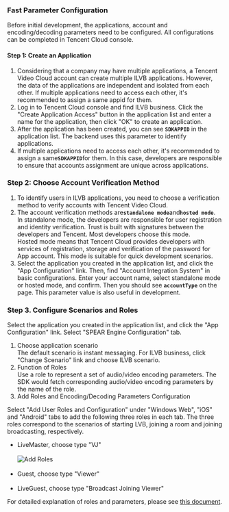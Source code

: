 ### Fast Parameter Configuration
Before initial development, the applications, account and encoding/decoding parameters need to be configured. All configurations can be completed in Tencent Cloud console.
#### Step 1: Create an Application
1. Considering that a company may have multiple applications, a Tencent Video Cloud account can create multiple ILVB applications. However, the data of the applications are independent and isolated from each other. If multiple applications need to access each other, it's recommended to assign a same appid for them.
2. Log in to Tencent Cloud console and find ILVB business. Click the "Create Application Access" button in the application list and enter a name for the application, then click "OK" to create an application.
3. After the application has been created, you can see <b>`SDKAPPID`</b> in the application list. The backend uses this parameter to identify applications.
4. If multiple applications need to access each other, it's recommended to assign a same<b>`SDKAPPID`</b>for them. In this case, developers are responsible to ensure that accounts assignment are unique across applications.

### Step 2: Choose Account Verification Method

1. To identify users in ILVB applications, you need to choose a verification method to verify accounts with Tencent Video Cloud.
2. The account verification methods are<b>`standalone mode`</b>and<b>`hosted mode`</b>.<br/>
In standalone mode, the developers are responsible for user registration and identity verification. Trust is built with signatures between the developers and Tencent. Most developers choose this mode.<br/>
Hosted mode means that Tencent Cloud provides developers with services of registration, storage and verification of the password for App account. This mode is suitable for quick development scenarios.<br/>
3. Select the application you created in the application list, and click the "App Configuration" link. Then, find "Account Integration System" in basic configurations. Enter your account name, select standalone mode or hosted mode, and confirm. Then you should see <b>`accountType`</b> on the page. This parameter value is also useful in development.

### Step 3. Configure Scenarios and Roles
Select the application you created in the application list, and click the "App Configuration" link. Select  "SPEAR Engine Configuration" tab.    

1. Choose application scenario<br/>
The default scenario is instant messaging. For ILVB business, click "Change Scenario" link and choose ILVB scenario.
2. Function of Roles<br/>
Use a role to represent a set of audio/video encoding parameters. The SDK would fetch corresponding audio/video encoding parameters by the name of the role.
3. Add Roles and Encoding/Decoding Parameters Configuration<br/>

Select "Add User Roles and Configuration" under "Windows Web", "iOS" and "Android" tabs to add the following three roles in each tab. The three roles correspond to the scenarios of starting LVB, joining a room and joining broadcasting, respectively.<br/>


* LiveMaster, choose type "VJ"<br/><br/>
![Add Roles](https://mc.qcloudimg.com/static/img/f3baf920bc8938dbf16dc5465f0a2253/jiaose.jpg)<br/><br/>
* Guest, choose type "Viewer"<br/><br/>
* LiveGuest, choose type "Broadcast Joining Viewer"<br/>



For detailed explanation of roles and parameters, please see [this document](https://github.com/zhaoyang21cn/suixinbo_doc/blob/master/SPEARConfig.md).
